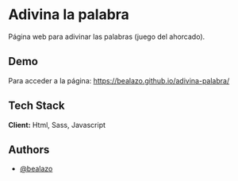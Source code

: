 
# Adivina la palabra

Página web para adivinar las palabras (juego del ahorcado).
## Demo

Para acceder a la página: https://bealazo.github.io/adivina-palabra/

## Tech Stack

**Client:** Html, Sass, Javascript

## Authors

- [@bealazo](https://github.com/bealazo)


